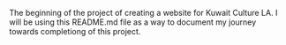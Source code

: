 The beginning of the project of creating a website for Kuwait Culture LA.
I will be using this README.md file as a way to document my journey towards completiong of this project.
